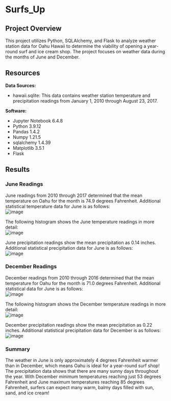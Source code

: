# Surfs_Up

## Project Overview
This project utilizes Python, SQLAlchemy, and Flask to analyze weather station data for Oahu Hawaii to determine the viability of opening a year-round surf and ice cream shop. The project focuses on weather data during the months of June and December.

## Resources
<b>Data Sources:</b><br>
- hawaii.sqlite: This data contains weather station temperature and precipitation readings from January 1, 2010 through August 23, 2017.

<b>Software:</b><br>
- Jupyter Notebook 6.4.8<br>
- Python 3.9.12<br>
- Pandas 1.4.2<br>
- Numpy 1.21.5<br>
- sqlalchemy 1.4.39<br>
- Matplotlib 3.5.1
- Flask

## Results

### June Readings
June readings from 2010 through 2017 determined that the mean temperature on Oahu for the month is 74.9 degrees Fahrenheit. Additional statistical temperature data for June is as follows:<br>
 ![image](https://user-images.githubusercontent.com/105830645/182993802-7c6e7631-eb90-427c-b430-ca6b8ee7a542.png)<br>
 
 The following histogram shows the June temperature readings in more detail:<br>
 ![image](https://user-images.githubusercontent.com/105830645/182994424-5e486a7a-fc30-4bd0-ad43-df82691ef460.png)<br>

June precipitation readings show the mean precipitation as 0.14 inches. Additional statistical precipitation data for June is as follows:<br>
![image](https://user-images.githubusercontent.com/105830645/182994767-35602cf5-d1b5-47d4-aa58-38379a1a96d1.png)<br>

### December Readings
December readings from 2010 through 2016 determined that the mean temperature for Oahu for the month is 71.0 degrees Fahrenheit. Additional statistical data for June is as follows:<br>
![image](https://user-images.githubusercontent.com/105830645/182993917-4d17cd24-7568-419f-be58-14cf4c75499b.png)<br>

The following histogram shows the December temperature readings in more detail:<br>
![image](https://user-images.githubusercontent.com/105830645/182994499-968cf841-fab7-4f49-9c26-022e4e377d8e.png)<br>

December precipitation readings show the mean precipitation as 0.22 inches. Additional statistical precipitation data for December is as follows:<br>
![image](https://user-images.githubusercontent.com/105830645/182994978-5c4c0a79-6115-44b0-9879-b333aaf7f6c1.png)<br>

### Summary
The weather in June is only approximately 4 degrees Fahrenheit warmer than in December, which means Oahu is ideal for a year-round surf shop! The precipitation data shows that there are many sunny days throughout the year. With December minimum temperatures reaching just 53 degrees Fahrenheit and June maximum temperatures reaching 85 degrees Fahrenheit, surfers can expect many warm, balmy days filled with sun, sand, and ice cream!
 
